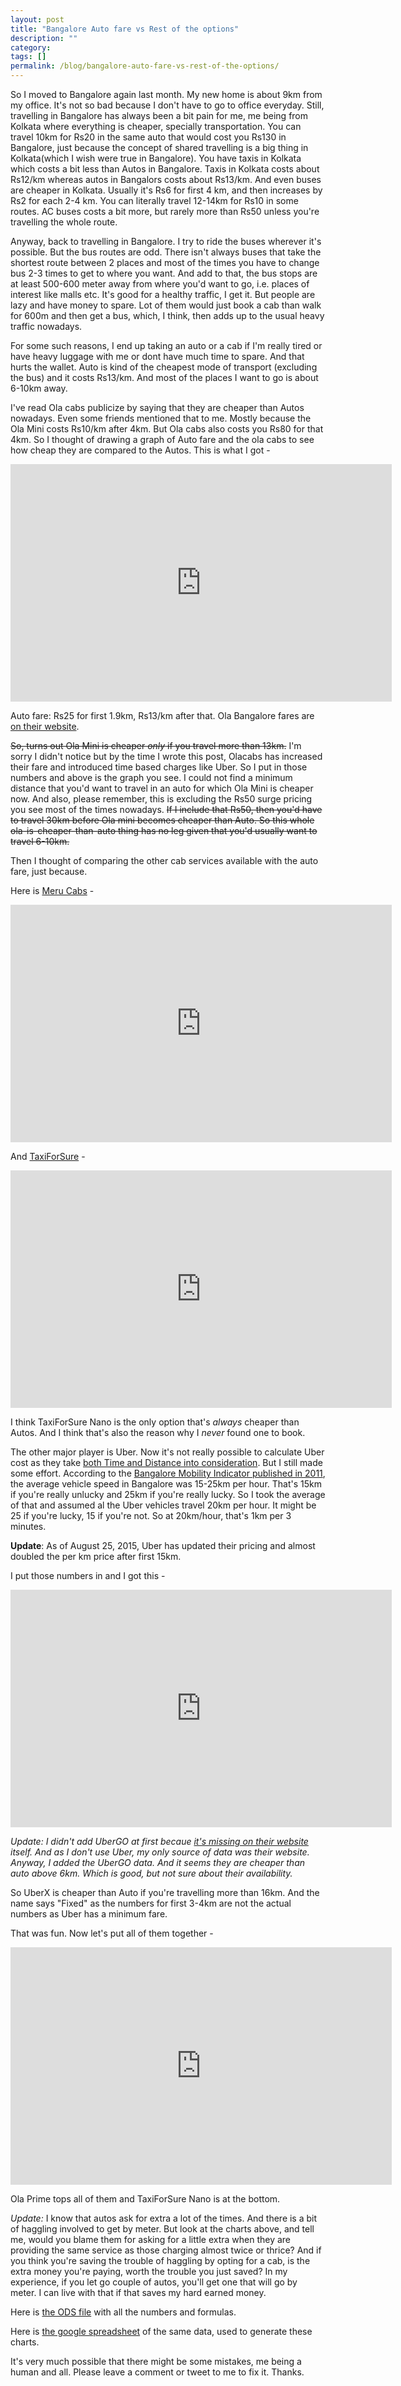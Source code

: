 ```yaml
---
layout: post
title: "Bangalore Auto fare vs Rest of the options"
description: ""
category:
tags: []
permalink: /blog/bangalore-auto-fare-vs-rest-of-the-options/
---
```


So I moved to Bangalore again last month. My new home is about 9km from my office. It's not so bad because I don't have to go to office everyday. Still, travelling in Bangalore has always been a bit pain for me, me being from Kolkata where everything is cheaper, specially transportation. You can travel 10km for Rs20 in the same auto that would cost you Rs130 in Bangalore, just because the concept of shared travelling is a big thing in Kolkata(which I wish were true in Bangalore). You have taxis in Kolkata which costs a bit less than Autos in Bangalore. Taxis in Kolkata costs about Rs12/km whereas autos in Bangalors costs about Rs13/km. And even buses are cheaper in Kolkata. Usually it's Rs6 for first 4 km, and then increases by Rs2 for each 2-4 km. You can literally travel 12-14km for Rs10 in some routes. AC buses costs a bit more, but rarely more than Rs50 unless you're travelling the whole route.

Anyway, back to travelling in Bangalore. I try to ride the buses wherever it's possible. But the bus routes are odd. There isn't always buses that take the shortest route between 2 places and most of the times you have to change bus 2-3 times to get to where you want. And add to that, the bus stops are at least 500-600 meter away from where you'd want to go, i.e. places of interest like malls etc. It's good for a healthy traffic, I get it. But people are lazy and have money to spare. Lot of them would just book a cab than walk for 600m and then get a bus, which, I think, then adds up to the usual heavy traffic nowadays.

For some such reasons, I end up taking an auto or a cab if I'm really tired or have heavy luggage with me or dont have much time to spare. And that hurts the wallet. Auto is kind of the cheapest mode of transport (excluding the bus) and it costs Rs13/km. And most of the places I want to go is about 6-10km away.

I've read Ola cabs publicize by saying that they are cheaper than Autos nowadays. Even some friends mentioned that to me. Mostly because the Ola Mini costs Rs10/km after 4km. But Ola cabs also costs you Rs80 for that 4km. So I thought of drawing a graph of Auto fare and the ola cabs to see how cheap they are compared to the Autos. This is what I got -

<iframe src="https://docs.google.com/spreadsheets/d/1JpbOtb5O4Sn0Z618z6p3FOW658xPA02rLLnfXos9lOc/pubchart?oid=41073765&amp;format=interactive" style="width: 610px; height: 380px; border: 0px"></iframe>

Auto fare: Rs25 for first 1.9km, Rs13/km after that. Ola Bangalore fares are [on their website](https://www.olacabs.com/fares/bangalore).

~~So, turns out Ola Mini is cheaper *only* if you travel more than 13km.~~ I'm sorry I didn't notice but by the time I wrote this post, Olacabs has increased their fare and introduced time based charges like Uber. So I put in those numbers and above is the graph you see. I could not find a minimum distance that you'd want to travel in an auto for which Ola Mini is cheaper now. And also, please remember, this is excluding the Rs50 surge pricing you see most of the times nowadays. ~~If I include that Rs50, then you'd have to travel 30km before Ola mini becomes cheaper than Auto. So this whole ola-is-cheaper-than-auto thing has no leg given that you'd usually want to travel 6-10km.~~

Then I thought of comparing the other cab services available with the auto fare, just because.

Here is [Meru Cabs](http://www.merucabs.com/fares/) -

<iframe src="https://docs.google.com/spreadsheets/d/1JpbOtb5O4Sn0Z618z6p3FOW658xPA02rLLnfXos9lOc/pubchart?oid=325266559&format=interactive" style="width: 610px; height: 380px; border: 0px"></iframe>

And [TaxiForSure](http://www.taxiforsure.com/bangalore-cabs/) -

<iframe src="https://docs.google.com/spreadsheets/d/1JpbOtb5O4Sn0Z618z6p3FOW658xPA02rLLnfXos9lOc/pubchart?oid=1974263952&format=interactive" style="width: 610px; height: 380px; border: 0px"></iframe>

I think TaxiForSure Nano is the only option that's *always* cheaper than Autos. And I think that's also the reason why I *never* found one to book.

The other major player is Uber. Now it's not really possible to calculate Uber cost as they take [both Time and Distance into consideration](https://www.uber.com/cities/bangalore). But I still made some effort. According to the [Bangalore Mobility Indicator published in 2011](http://www.urbantransport.kar.gov.in/Bangalore%20Mobility%20Indicators_%2822-12-2011%29.pdf), the average vehicle speed in Bangalore was 15-25km per hour. That's 15km if you're really unlucky and 25km if you're really lucky. So I took the average of that and assumed al the Uber vehicles travel 20km per hour. It might be 25 if you're lucky, 15 if you're not. So at 20km/hour, that's 1km per 3 minutes.

**Update**: As of August 25, 2015, Uber has updated their pricing and almost doubled the per km price after first 15km.

I put those numbers in and I got this -

<iframe src="https://docs.google.com/spreadsheets/d/1JpbOtb5O4Sn0Z618z6p3FOW658xPA02rLLnfXos9lOc/pubchart?oid=614517384&format=interactive" style="width: 610px; height: 380px; border: 0px"></iframe>

*Update: I didn't add UberGO at first becaue [it's missing on their website](https://www.uber.com/cities/bangalore) itself. And as I don't use Uber, my only source of data was their website. Anyway, I added the UberGO data. And it seems they are cheaper than auto above 6km. Which is good, but not sure about their availability.*

So UberX is cheaper than Auto if you're travelling more than 16km. And the name says "Fixed" as the numbers for first 3-4km are not the actual numbers as Uber has a minimum fare.

That was fun. Now let's put all of them together -

<iframe src="https://docs.google.com/spreadsheets/d/1JpbOtb5O4Sn0Z618z6p3FOW658xPA02rLLnfXos9lOc/pubchart?oid=1611589244&format=interactive" style="width: 610px; height: 380px; border: 0px"></iframe>

Ola Prime tops all of them and TaxiForSure Nano is at the bottom.

*Update:* I know that autos ask for extra a lot of the times. And there is a bit of haggling involved to get by meter. But look at the charts above, and tell me, would you blame them for asking for a little extra when they are providing the same service as those charging almost twice or thrice? And if you think you're saving the trouble of haggling by opting for a cab, is the extra money you're paying, worth the trouble you just saved? In my experience, if you let go couple of autos, you'll get one that will go by meter. I can live with that if that saves my hard earned money.

Here is [the ODS file](/uploads/ride-comparison-bangalore.ods) with all the numbers and formulas.

Here is [the google spreadsheet](https://docs.google.com/spreadsheets/d/1JpbOtb5O4Sn0Z618z6p3FOW658xPA02rLLnfXos9lOc/edit?usp=sharing) of the same data, used to generate these charts.

It's very much possible that there might be some mistakes, me being a human and all. Please leave a comment or tweet to me to fix it. Thanks.
